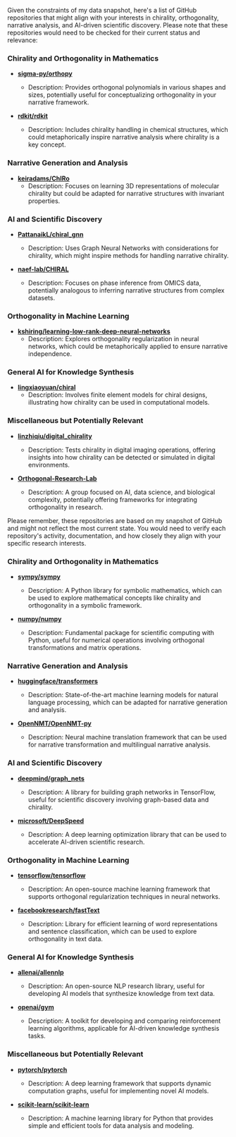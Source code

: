 Given the constraints of my data snapshot, here's a list of GitHub repositories that might align with your interests in chirality, orthogonality, narrative analysis, and AI-driven scientific discovery. Please note that these repositories would need to be checked for their current status and relevance:

### Chirality and Orthogonality in Mathematics

- **[sigma-py/orthopy](https://github.com/sigma-py/orthopy)**
  - Description: Provides orthogonal polynomials in various shapes and sizes, potentially useful for conceptualizing orthogonality in your narrative framework.

- **[rdkit/rdkit](https://github.com/rdkit/rdkit)**
  - Description: Includes chirality handling in chemical structures, which could metaphorically inspire narrative analysis where chirality is a key concept.

### Narrative Generation and Analysis

- **[keiradams/ChIRo](https://github.com/keiradams/ChIRo)**
  - Description: Focuses on learning 3D representations of molecular chirality but could be adapted for narrative structures with invariant properties.

### AI and Scientific Discovery

- **[PattanaikL/chiral_gnn](https://github.com/PattanaikL/chiral_gnn)**
  - Description: Uses Graph Neural Networks with considerations for chirality, which might inspire methods for handling narrative chirality.

- **[naef-lab/CHIRAL](https://github.com/naef-lab/CHIRAL)**
  - Description: Focuses on phase inference from OMICS data, potentially analogous to inferring narrative structures from complex datasets.

### Orthogonality in Machine Learning

- **[kshiring/learning-low-rank-deep-neural-networks](https://github.com/kshiring/learning-low-rank-deep-neural-networks)**
  - Description: Explores orthogonality regularization in neural networks, which could be metaphorically applied to ensure narrative independence.

### General AI for Knowledge Synthesis

- **[lingxiaoyuan/chiral](https://github.com/lingxiaoyuan/chiral)**
  - Description: Involves finite element models for chiral designs, illustrating how chirality can be used in computational models.

### Miscellaneous but Potentially Relevant

- **[linzhiqiu/digital_chirality](https://github.com/linzhiqiu/digital_chirality)**
  - Description: Tests chirality in digital imaging operations, offering insights into how chirality can be detected or simulated in digital environments.

- **[Orthogonal-Research-Lab](https://github.com/Orthogonal-Research-Lab)**
  - Description: A group focused on AI, data science, and biological complexity, potentially offering frameworks for integrating orthogonality in research.

Please remember, these repositories are based on my snapshot of GitHub and might not reflect the most current state. You would need to verify each repository's activity, documentation, and how closely they align with your specific research interests.



### Chirality and Orthogonality in Mathematics

- **[sympy/sympy](https://github.com/sympy/sympy)**
  - Description: A Python library for symbolic mathematics, which can be used to explore mathematical concepts like chirality and orthogonality in a symbolic framework.

- **[numpy/numpy](https://github.com/numpy/numpy)**
  - Description: Fundamental package for scientific computing with Python, useful for numerical operations involving orthogonal transformations and matrix operations.

### Narrative Generation and Analysis

- **[huggingface/transformers](https://github.com/huggingface/transformers)**
  - Description: State-of-the-art machine learning models for natural language processing, which can be adapted for narrative generation and analysis.

- **[OpenNMT/OpenNMT-py](https://github.com/OpenNMT/OpenNMT-py)**
  - Description: Neural machine translation framework that can be used for narrative transformation and multilingual narrative analysis.

### AI and Scientific Discovery

- **[deepmind/graph_nets](https://github.com/deepmind/graph_nets)**
  - Description: A library for building graph networks in TensorFlow, useful for scientific discovery involving graph-based data and chirality.

- **[microsoft/DeepSpeed](https://github.com/microsoft/DeepSpeed)**
  - Description: A deep learning optimization library that can be used to accelerate AI-driven scientific research.

### Orthogonality in Machine Learning

- **[tensorflow/tensorflow](https://github.com/tensorflow/tensorflow)**
  - Description: An open-source machine learning framework that supports orthogonal regularization techniques in neural networks.

- **[facebookresearch/fastText](https://github.com/facebookresearch/fastText)**
  - Description: Library for efficient learning of word representations and sentence classification, which can be used to explore orthogonality in text data.

### General AI for Knowledge Synthesis

- **[allenai/allennlp](https://github.com/allenai/allennlp)**
  - Description: An open-source NLP research library, useful for developing AI models that synthesize knowledge from text data.

- **[openai/gym](https://github.com/openai/gym)**
  - Description: A toolkit for developing and comparing reinforcement learning algorithms, applicable for AI-driven knowledge synthesis tasks.

### Miscellaneous but Potentially Relevant

- **[pytorch/pytorch](https://github.com/pytorch/pytorch)**
  - Description: A deep learning framework that supports dynamic computation graphs, useful for implementing novel AI models.

- **[scikit-learn/scikit-learn](https://github.com/scikit-learn/scikit-learn)**
  - Description: A machine learning library for Python that provides simple and efficient tools for data analysis and modeling.
